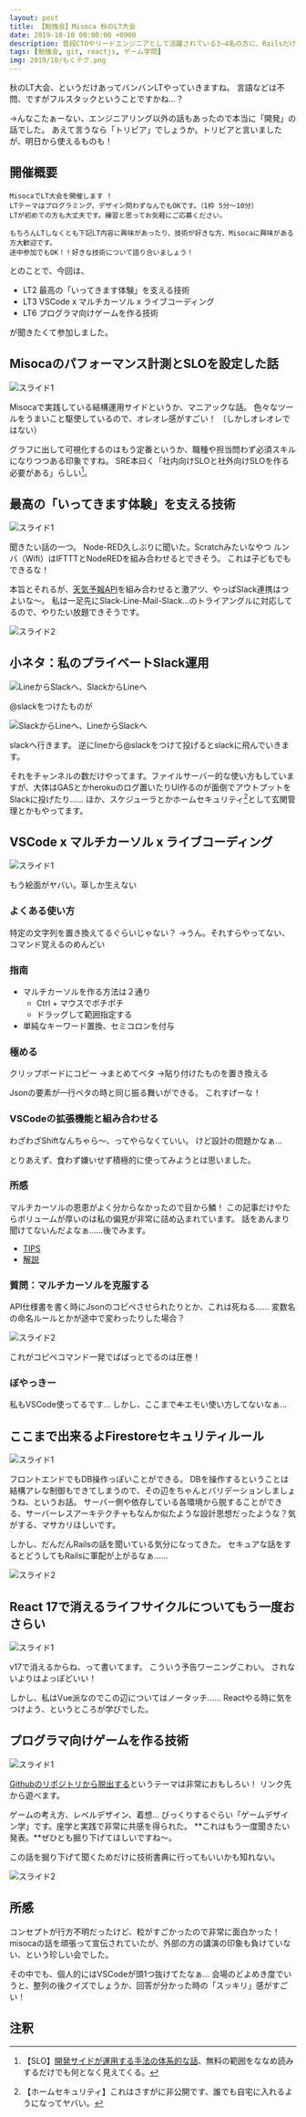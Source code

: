```yaml
---
layout: post
title: 【勉強会】Misoca 秋のLT大会
date: 2019-10-10 00:00:00 +0900
description: 普段CTOやリードエンジニアとして活躍されている3~4名の方に、Railsだけでなく、「Rails×〇〇」をテーマに、コアでマニアックな技術について熱く語って頂きます！最後に懇親会の時間も設けております。※懇親会では本物のシューマイ出します！！
tags: [勉強会, git, reactjs, ゲーム学問]
img: 2019/10/もくテク.png
---
```

秋のLT大会、というだけあってバンバンLTやっていきますね。
言語などは不問、ですがフルスタックということですかね…？

→んなこたぁーない、エンジニアリング以外の話もあったので本当に「開発」の話でした。
あえて言うなら「トリビア」でしょうか。トリビアと言いましたが、明日から使えるものも！

## 開催概要
```
MisocaでLT大会を開催します !
LTテーマはプログラミング、デザイン問わずなんでもOKです。（1枠 5分〜10分）
LTが初めての方も大丈夫です。練習と思ってお気軽にご応募ください。

もちろんLTしなくとも下記LT内容に興味があったり、技術が好きな方、Misocaに興味がある方大歓迎です。
途中参加でもOK！！好きな技術について語り合いましょう！
```

とのことで、今回は、

* LT2 最高の「いってきます体験」を支える技術
* LT3 VSCode x マルチカーソル x ライブコーディング
* LT6 プログラマ向けゲームを作る技術

が聞きたくて参加しました。

## Misocaのパフォーマンス計測とSLOを設定した話
![スライド1]({{site.baseurl}}/assets/img/2019/10/slo.jpg)

Misocaで実践している結構運用サイドというか、マニアックな話。
色々なツールをうまいこと駆使しているので、オレオレ感がすごい！
（しかしオレオレではない）

グラフに出して可視化するのはもう定番というか、職種や担当問わず必須スキルになりつつある印象ですね。
SRE本曰く「社内向けSLOと社外向けSLOを作る必要がある」らしい[^1]。

## 最高の「いってきます体験」を支える技術
![スライド1]({{site.baseurl}}/assets/img/2019/10/seeyou.jpg)

聞きたい話の一つ。
Node-RED久しぶりに聞いた。Scratchみたいなやつ
ルンバ（Wifi）はIFTTTとNodeREDを組み合わせるとできそう。
これは子どもでもできるな！

本旨とそれるが、[天気予報API](https://qiita.com/nownabe/items/aeac1ce0977be963a740)を組み合わせると激アツ、やっぱSlack連携はつよいな～。
私は一足先にSlack-Line-Mail-Slack...のトライアングルに対応してるので、やりたい放題できそうです。

![スライド2]({{site.baseurl}}/assets/img/2019/10/nodered.jpg)

## 小ネタ：私のプライベートSlack運用
![LineからSlackへ、SlackからLineへ]({{site.baseurl}}/assets/img/2019/10/line.png)

@slackをつけたものが

![SlackからLineへ、LineからSlackへ]({{site.baseurl}}/assets/img/2019/10/slack.png)

slackへ行きます。
逆にlineから@slackをつけて投げるとslackに飛んでいきます。

それをチャンネルの数だけやってます。ファイルサーバー的な使い方もしていますが、大体はGASとかherokuのログ置いたりUI作るのが面倒でアウトプットをSlackに投げたり……
ほか、スケジューラとかホームセキュリティ[^2]として玄関管理とかもやってます。

## VSCode x マルチカーソル x ライブコーディング
![スライド1]({{site.baseurl}}/assets/img/2019/10/kusa.jpg)

もう絵面がヤバい。草しか生えない

### よくある使い方
特定の文字列を置き換えてるぐらいじゃない？
→うん。それすらやってない、コマンド覚えるのめんどい

### 指南
* マルチカーソルを作る方法は２通り
  * Ctrl + マウスでポチポチ
  * ドラッグして範囲指定する
* 単純なキーワード置換、セミコロンを付与

### 極める
クリップボードにコピー
→まとめてベタ
→貼り付けたものを置き換える

Jsonの要素が一行ペタの時と同じ振る舞いができる。
これすげーな！

### VSCodeの拡張機能と組み合わせる
わざわざShiftなんちゃら～、ってやらなくていい。
けど設計の問題かなぁ…

とりあえず、食わず嫌いせず積極的に使ってみようとは思いました。

### 所感
マルチカーソルの恩恵がよく分からなかったので目から鱗！
この記事だけやたらボリュームが厚いのは私の偏見が非常に詰め込まれています。
話をあんまり聞けてないんだよなぁ……後でみます。

* [TIPS](https://qiita.com/12345/items/64f4372fbca041e949d0)
* [解説](http://mugi1.hateblo.jp/entry/2018/12/11/215808)

### 質問：マルチカーソルを克服する
API仕様書を書く時にJsonのコピペさせられたりとか、これは死ねる……
変数名の命名ルールとかが途中で変わったりした場合？

![スライド2]({{site.baseurl}}/assets/img/2019/10/vscode_live.jpg)

これがコピペコマンド一発でばばっとでるのは圧巻！

### ぼやっきー
私もVSCode使ってるです…
しかし、ここまで<s>キ</s>エモい使い方してないなぁ…

## ここまで出来るよFirestoreセキュリティルール
![スライド1]({{site.baseurl}}/assets/img/2019/10/document_controll.jpg)

フロントエンドでもDB操作っぽいことができる。
DBを操作するということは結構アレな制御もできてしまうので、その辺をちゃんとバリデーションしましょうね、というお話。
サーバー側や依存している各環境から脱することができる、サーバーレスアーキテクチャもなんか似たような設計思想だったような？気がする、マサカリほしいです。

しかし、だんだんRailsの話を聞いている気分になってきた。
セキュアな話をするとどうしてもRailsに軍配が上がるなぁ……

![スライド2]({{site.baseurl}}/assets/img/2019/10/getother.jpg)

## React 17で消えるライフサイクルについてもう一度おさらい
![スライド1]({{site.baseurl}}/assets/img/2019/10/duplicate.jpg)

v17で消えるからね、って書いてます。
こういう予告ワーニングこわい。
されないよりはよっぽどいい！

しかし、私はVue派なのでこの辺についてはノータッチ……
Reactやる時に気をつけよう、というところが学びでした。

## プログラマ向けゲームを作る技術
![スライド1]({{site.baseurl}}/assets/img/2019/10/game_sort.jpg)

[Githubのリポジトリから脱出する](https://www.moongift.jp/2016/06/あるリポジトリからの脱出-gitリポジトリを使った/)というテーマは非常におもしろい！
リンク先から遊べます。

ゲームの考え方、レベルデザイン、着想…
びっくりするぐらい「ゲームデザイン学」です。座学と実践で非常に共感を得られた。
**これはもう一度聞きたい発表。**ぜひとも掘り下げてほしいですね～。

この話を掘り下げて聞くためだけに技術書典に行ってもいいかも知れない。

![スライド2]({{site.baseurl}}/assets/img/2019/10/game_think.jpg)

## 所感
コンセプトが行方不明だったけど、粒がすごかったので非常に面白かった！
misocaの話を頑張って宣伝されていたが、外部の方の講演の印象も負けていない、という珍しい会でした。

その中でも、個人的にはVSCodeが頭1つ抜けてたなぁ…
会場のどよめき度でいうと、整列の後クイズでしょうか、回答が分かった時の「スッキリ」感がすごい！

## 注釈
[^1]: 【SLO】[開発サイドが運用する手法の体系的な話](https://techtarget.itmedia.co.jp/tt/news/1710/24/news08.html)、無料の範囲をななめ読みするだけでも何となく見えてくる。
[^2]: 【ホームセキュリティ】これはさすがに非公開です、誰でも自宅に入れるようになってヤバい。

